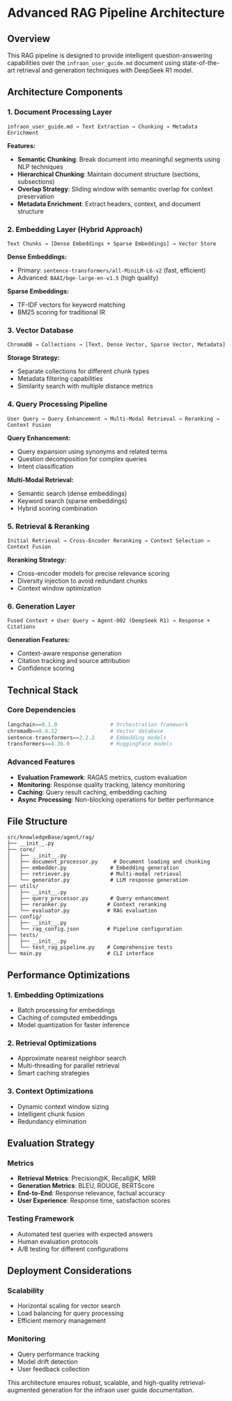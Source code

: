 # Advanced RAG Pipeline Architecture

## Overview
This RAG pipeline is designed to provide intelligent question-answering capabilities over the `infraon_user_guide.md` document using state-of-the-art retrieval and generation techniques with DeepSeek R1 model.

## Architecture Components

### 1. Document Processing Layer
```
infraon_user_guide.md → Text Extraction → Chunking → Metadata Enrichment
```

**Features:**
- **Semantic Chunking**: Break document into meaningful segments using NLP techniques
- **Hierarchical Chunking**: Maintain document structure (sections, subsections)
- **Overlap Strategy**: Sliding window with semantic overlap for context preservation
- **Metadata Enrichment**: Extract headers, context, and document structure

### 2. Embedding Layer (Hybrid Approach)
```
Text Chunks → [Dense Embeddings + Sparse Embeddings] → Vector Store
```

**Dense Embeddings:**
- Primary: `sentence-transformers/all-MiniLM-L6-v2` (fast, efficient)
- Advanced: `BAAI/bge-large-en-v1.5` (high quality)

**Sparse Embeddings:**
- TF-IDF vectors for keyword matching
- BM25 scoring for traditional IR

### 3. Vector Database
```
ChromaDB → Collections → [Text, Dense Vector, Sparse Vector, Metadata]
```

**Storage Strategy:**
- Separate collections for different chunk types
- Metadata filtering capabilities
- Similarity search with multiple distance metrics

### 4. Query Processing Pipeline
```
User Query → Query Enhancement → Multi-Modal Retrieval → Reranking → Context Fusion
```

**Query Enhancement:**
- Query expansion using synonyms and related terms
- Question decomposition for complex queries
- Intent classification

**Multi-Modal Retrieval:**
- Semantic search (dense embeddings)
- Keyword search (sparse embeddings)
- Hybrid scoring combination

### 5. Retrieval & Reranking
```
Initial Retrieval → Cross-Encoder Reranking → Context Selection → Context Fusion
```

**Reranking Strategy:**
- Cross-encoder models for precise relevance scoring
- Diversity injection to avoid redundant chunks
- Context window optimization

### 6. Generation Layer
```
Fused Context + User Query → Agent-002 (DeepSeek R1) → Response + Citations
```

**Generation Features:**
- Context-aware response generation
- Citation tracking and source attribution
- Confidence scoring

## Technical Stack

### Core Dependencies
```python
langchain==0.1.0                 # Orchestration framework
chromadb==0.4.22                 # Vector database
sentence-transformers==2.2.2     # Embedding models
transformers==4.36.0             # HuggingFace models
```

### Advanced Features
- **Evaluation Framework**: RAGAS metrics, custom evaluation
- **Monitoring**: Response quality tracking, latency monitoring
- **Caching**: Query result caching, embedding caching
- **Async Processing**: Non-blocking operations for better performance

## File Structure
```
src/knowledgeBase/agent/rag/
├── __init__.py
├── core/
│   ├── __init__.py
│   ├── document_processor.py     # Document loading and chunking
│   ├── embedder.py              # Embedding generation
│   ├── retriever.py             # Multi-modal retrieval
│   └── generator.py             # LLM response generation
├── utils/
│   ├── __init__.py
│   ├── query_processor.py       # Query enhancement
│   ├── reranker.py             # Context reranking
│   └── evaluator.py            # RAG evaluation
├── config/
│   ├── __init__.py
│   └── rag_config.json         # Pipeline configuration
├── tests/
│   ├── __init__.py
│   └── test_rag_pipeline.py    # Comprehensive tests
└── main.py                     # CLI interface
```

## Performance Optimizations

### 1. Embedding Optimizations
- Batch processing for embeddings
- Caching of computed embeddings
- Model quantization for faster inference

### 2. Retrieval Optimizations
- Approximate nearest neighbor search
- Multi-threading for parallel retrieval
- Smart caching strategies

### 3. Context Optimizations
- Dynamic context window sizing
- Intelligent chunk fusion
- Redundancy elimination

## Evaluation Strategy

### Metrics
- **Retrieval Metrics**: Precision@K, Recall@K, MRR
- **Generation Metrics**: BLEU, ROUGE, BERTScore
- **End-to-End**: Response relevance, factual accuracy
- **User Experience**: Response time, satisfaction scores

### Testing Framework
- Automated test queries with expected answers
- Human evaluation protocols
- A/B testing for different configurations

## Deployment Considerations

### Scalability
- Horizontal scaling for vector search
- Load balancing for query processing
- Efficient memory management

### Monitoring
- Query performance tracking
- Model drift detection
- User feedback collection

This architecture ensures robust, scalable, and high-quality retrieval-augmented generation for the infraon user guide documentation. 